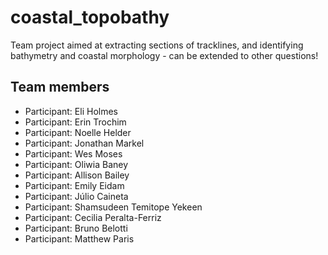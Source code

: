 # coastal_topobathy

Team project aimed at extracting sections of tracklines, and identifying bathymetry and coastal morphology - can be extended to other questions!

## Team members

* Participant: Eli Holmes
* Participant: Erin Trochim
* Participant: Noelle Helder
* Participant: Jonathan Markel
* Participant: Wes Moses
* Participant: Oliwia Baney
* Participant: Allison Bailey
* Participant: Emily Eidam
* Participant: Júlio Caineta
* Participant: Shamsudeen Temitope Yekeen
* Participant: Cecilia Peralta-Ferriz
* Participant: Bruno Belotti
* Participant: Matthew Paris

